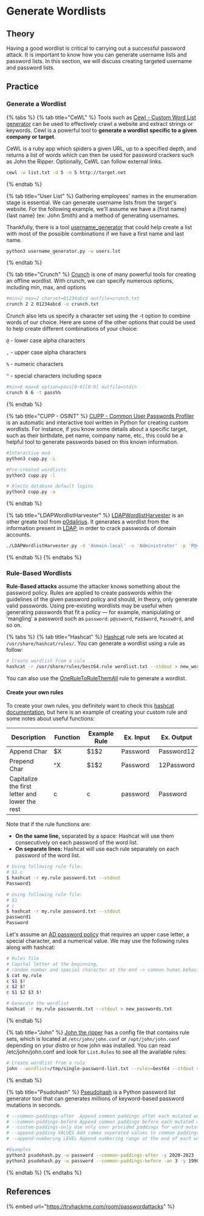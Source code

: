 # Generate Wordlists

## Theory

Having a good wordlist is critical to carrying out a successful password attack. It is important to know how you can generate username lists and password lists. In this section, we will discuss creating targeted username and password lists.

## Practice

### Generate a Wordlist

{% tabs %}
{% tab title="CeWL" %}
Tools such as [Cewl - Custom Word List generator](https://github.com/digininja/CeWL) can be used to effectively crawl a website and extract strings or keywords. Cewl is a powerful tool to **generate a wordlist specific to a given company or target**.

CeWL is a ruby app which spiders a given URL, up to a specified depth, and returns a list of words which can then be used for password crackers such as John the Ripper. Optionally, CeWL can follow external links.

```bash
cewl -w list.txt -d 5 -m 5 http://target.net
```
{% endtab %}

{% tab title="User List" %}
Gathering employees' names in the enumeration stage is essential. We can generate username lists from the target's website. For the following example, we'll assume we have a {first name} {last name} (ex: John Smith) and a method of generating usernames.

Thankfully, there is a tool [username\_generator](https://github.com/therodri2/username\_generator.git) that could help create a list with most of the possible combinations if we have a first name and last name.

```bash
python3 username_generator.py -w users.lst
```
{% endtab %}

{% tab title="Crunch" %}
[Crunch](https://github.com/jim3ma/crunch) is one of many powerful tools for creating an offline wordlist. With crunch, we can specify numerous options, including min, max, and options

```bash
#min=2 max=2 charset=01234abcd outfile=crunch.txt
crunch 2 2 01234abcd -o crunch.txt
```

Crunch also lets us specify a character set using the -t option to combine words of our choice. Here are some of the other options that could be used to help create different combinations of your choice:

`@` - lower case alpha characters

`,` - upper case alpha characters

`%` - numeric characters

`^` - special characters including space

```bash
#min=6 max=6 option=pass[0-9][0-9] outfile=stdin
crunch 6 6 -t pass%%
```
{% endtab %}

{% tab title="CUPP - OSINT" %}
[CUPP - Common User Passwords Profiler](https://github.com/Mebus/cupp) is an automatic and interactive tool written in Python for creating custom wordlists. For instance, if you know some details about a specific target, such as their birthdate, pet name, company name, etc., this could be a helpful tool to generate passwords based on this known information.

```bash
#Interactive mod
python3 cupp.py -i

#Pre-created wordlists
python3 cupp.py -l

# Alecto database default logins
python3 cupp.py -a
```
{% endtab %}

{% tab title="LDAPWordlistHarvester" %}
[LDAPWordlistHarvester](https://github.com/p0dalirius/LDAPWordlistHarvester) is an other greate tool from [p0dalirius](https://github.com/p0dalirius). It generates a wordlist from the information present in [LDAP](../protocols/ldap.md), in order to crack passwords of domain accounts.

```bash
./LDAPWordlistHarvester.py -d 'domain.local' -u 'Administrator' -p 'P@ssw0rd123!' --dc-ip 192.168.1.101
```
{% endtab %}
{% endtabs %}

### Rule-Based Wordlists

**Rule-Based attacks** assume the attacker knows something about the password policy. Rules are applied to create passwords within the guidelines of the given password policy and should, in theory, only generate valid passwords. Using pre-existing wordlists may be useful when generating passwords that fit a policy — for example, manipulating or 'mangling' a password such as `password`: `p@ssword`, `Pa$$word`, `Passw0rd`, and so on.

{% tabs %}
{% tab title="Hashcat" %}
[Hashcat](https://github.com/hashcat/hashcat) rule sets are located at `/usr/share/hashcat/rules/`. You can generate a wordlist using a rule as follow:

```bash
# Create wordlist from a rule
hashcat -r /usr/share/rules/best64.rule wordlist.txt --stdout > new_wordlist.txt
```

You can also use the [OneRuleToRuleThemAll](https://github.com/NotSoSecure/password\_cracking\_rules/blob/master/OneRuleToRuleThemAll.rule) rule to generate a wordlist.

#### Create your own rules

To create your own rules, you definitely want to check this [hashcat documentation](https://hashcat.net/wiki/doku.php?id=rule\_based\_attack), but here is an example of creating your custom rule and some notes about useful functions:

<table><thead><tr><th width="180">Description</th><th width="98">Function</th><th width="139">Example Rule</th><th width="148"> Ex. Input</th><th> Ex. Output</th></tr></thead><tbody><tr><td>Append Char</td><td>$X</td><td>$1$2</td><td>Password</td><td>Password12</td></tr><tr><td>Prepend Char</td><td>^X</td><td>$1$2</td><td>Password</td><td>12Password</td></tr><tr><td>Capitalize the first letter and lower the rest</td><td>c</td><td>c</td><td>password</td><td>Password</td></tr></tbody></table>

Note that if the rule functions are:&#x20;

* **On the same line,** separated by a space: Hashcat will use them consecutively on each password of the word list.&#x20;
* **On separate lines:** Hashcat will use each rule separately on each password of the word list.&#x20;

```bash
# Using following rule file:
# $1 c
$ hashcat -r my.rule password.txt --stdout 
Password1

# Using following rule file:
# $1
# c
$ hashcat -r my.rule password.txt --stdout
password1
Password
```

Let's assume an [AD password policy](../../../ad/recon/objects-and-settings/password-policy.md) that requires an upper case letter, a special character, and a numerical value. We may use the following rules along with hashcat:

```bash
# Rules file
# Capital letter at the beginning, 
# random number and special character at the end -> common human behaviour ;)
$ cat my.rule
c $1 $!
c $2 $!
c $1 $2 $3 $!

# Generate the wordlist
hashcat -r my.rule passwords.txt --stdout > new_passwords.txt
```
{% endtab %}

{% tab title="John" %}
[John the ripper](https://github.com/openwall/john) has a config file that contains rule sets, which is located at `/etc/john/john.conf` or `/opt/john/john.conf` depending on your distro or how john was installed. You can read /etc/john/john.conf and look for `List.Rules` to see all the available rules:

```bash
# Create wordlist from a rule
john --wordlist=/tmp/single-password-list.txt --rules=best64 --stdout > wordlist.txt
```
{% endtab %}

{% tab title="Psudohash" %}
[Pseudohash](https://github.com/t3l3machus/psudohash) is a Python password list generator tool that can generates millions of keyword-based password mutations in seconds.

```bash
# --common-paddings-after  Append common paddings after each mutated word
# --common-paddings-before Append common paddings before each mutated word
# --custom-paddings-only Use only user provided paddings for word mutations (must be used with -ap AND (-cpb OR -cpa))
# --append-padding VALUES Add comma seperated values to common paddings
# --append-numbering LEVEL Append numbering range at the end of each word mutation (before appending year or common paddings).

#Examples
python3 psudohash.py -w password --common-paddings-after -y 2020-2023
python3 psudohash.py -w password --common-paddings-before -an 3 -y 1990-2022
```
{% endtab %}
{% endtabs %}

## References

{% embed url="https://tryhackme.com/room/passwordattacks" %}
